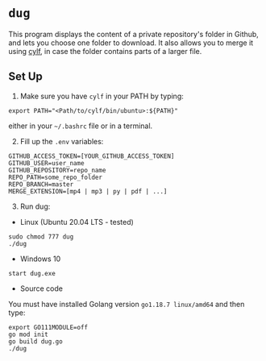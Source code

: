 # `dug`

This program displays the content of a private repository's folder in Github, and lets you choose one folder to download. It also allows you to merge it using [cylf](https://github.com/the-other-mariana/cylf), in case the folder contains parts of a larger file.

## Set Up

1. Make sure you have `cylf` in your PATH by typing:

```
export PATH="<Path/to/cylf/bin/ubuntu>:${PATH}"
```

either in your `~/.bashrc` file or in a terminal.

2. Fill up the `.env` variables:

```
GITHUB_ACCESS_TOKEN=[YOUR_GITHUB_ACCESS_TOKEN]
GITHUB_USER=user_name
GITHUB_REPOSITORY=repo_name
REPO_PATH=some_repo_folder
REPO_BRANCH=master
MERGE_EXTENSION=[mp4 | mp3 | py | pdf | ...]
```

3. Run dug:

- Linux (Ubuntu 20.04 LTS - tested)

```
sudo chmod 777 dug
./dug
```

- Windows 10

```
start dug.exe
```

- Source code

You must have installed Golang version `go1.18.7 linux/amd64` and then type:

```
export GO111MODULE=off
go mod init
go build dug.go
./dug
```

